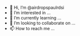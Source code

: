 - 👋 Hi, I’m @airdropspaulrdsi
- 👀 I’m interested in ...
- 🌱 I’m currently learning ...
- 💞️ I’m looking to collaborate on ...
- 📫 How to reach me ...

<!---
airdropspaulrdsi/airdropspaulrdsi is a ✨ special ✨ repository because its `README.md` (this file) appears on your GitHub profile.
You can click the Preview link to take a look at your changes.
--->
